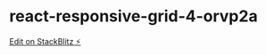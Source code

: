 # react-responsive-grid-4-orvp2a

[Edit on StackBlitz ⚡️](https://stackblitz.com/edit/react-responsive-grid-4-orvp2a)